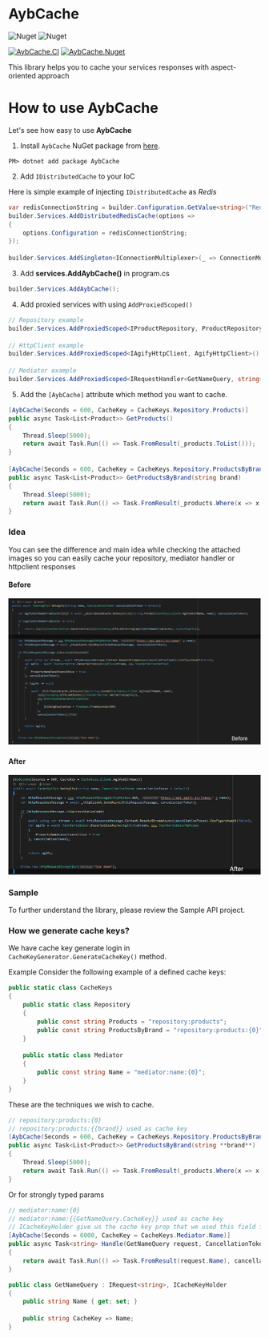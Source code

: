 # AybCache

![Nuget](https://img.shields.io/nuget/v/aybcache)
![Nuget](https://img.shields.io/nuget/dt/AybCache)

[![AybCache.CI](https://github.com/arslanaybars/AybCache/actions/workflows/dotnet-ci.yml/badge.svg)](https://github.com/arslanaybars/AybCache/actions/workflows/dotnet-ci.yml)
[![AybCache.Nuget](https://github.com/arslanaybars/AybCache/actions/workflows/dotnet-nuget.yml/badge.svg)](https://github.com/arslanaybars/AybCache/actions/workflows/dotnet-nuget.yml)

This library helps you to cache your services responses with aspect-oriented approach 

# How to use AybCache

Let's see how easy to use **AybCache**

1. Install `AybCache` NuGet package from [here](https://www.nuget.org/packages/AybCache/).
 ````
PM> dotnet add package AybCache
````

2. Add ``IDistributedCache`` to your IoC

Here is simple example of injecting ``IDistributedCache`` as *Redis*
```csharp
var redisConnectionString = builder.Configuration.GetValue<string>("Redis:ConnectionString");  
builder.Services.AddDistributedRedisCache(options =>  
{  
    options.Configuration = redisConnectionString;  
});  
  
builder.Services.AddSingleton<IConnectionMultiplexer>(_ => ConnectionMultiplexer.Connect(redisConnectionString));
```

3. Add **services.AddAybCache()** in program.cs
```csharp
builder.Services.AddAybCache();
```
4. Add proxied services with using ``AddProxiedScoped()``
```csharp
// Repository example
builder.Services.AddProxiedScoped<IProductRepository, ProductRepository>();  
  
// HttpClient example  
builder.Services.AddProxiedScoped<IAgifyHttpClient, AgifyHttpClient>();  

// Mediator example  
builder.Services.AddProxiedScoped<IRequestHandler<GetNameQuery, string>, GetNameQueryHandler>();
```
5. Add the ``[AybCache]`` attribute which method you want to cache.
```csharp
[AybCache(Seconds = 600, CacheKey = CacheKeys.Repository.Products)]  
public async Task<List<Product>> GetProducts()  
{  
    Thread.Sleep(5000);  
    return await Task.Run(() => Task.FromResult(_products.ToList()));  
}  
  
[AybCache(Seconds = 600, CacheKey = CacheKeys.Repository.ProductsByBrand)]  
public async Task<List<Product>> GetProductsByBrand(string brand)  
{  
    Thread.Sleep(5000);  
    return await Task.Run(() => Task.FromResult(_products.Where(x => x.Brand == brand).ToList()));  
}
```

### Idea
You can see the difference and main idea while checking the attached images so you can easily cache your repository, mediator handler or httpclient responses

#### Before
![image](https://raw.githubusercontent.com/arslanaybars/AybCache/main/images/before.png)

#### After
![image](https://raw.githubusercontent.com/arslanaybars/AybCache/main/images/after.png)

### Sample
To further understand the library, please review the Sample API project.

### How we generate cache keys?
We have cache key generate login in ``CacheKeyGenerator.GenerateCacheKey()`` method. 

Example
Consider the following example of a defined cache keys:
```csharp
public static class CacheKeys  
{  
    public static class Repository  
    {  
        public const string Products = "repository:products";  
        public const string ProductsByBrand = "repository:products:{0}";  
    }  
     
    public static class Mediator  
    {  
        public const string Name = "mediator:name:{0}";  
    }  
}
```
These are the techniques we wish to cache.
```csharp
// repository:products:{0}
// repository:products:{{brand}} used as cache key
[AybCache(Seconds = 600, CacheKey = CacheKeys.Repository.ProductsByBrand)]  
public async Task<List<Product>> GetProductsByBrand(string **brand**)  
{  
    Thread.Sleep(5000);  
    return await Task.Run(() => Task.FromResult(_products.Where(x => x.Brand == brand).ToList()));  
}
```
Or for strongly typed params
```csharp
// mediator:name:{0}
// mediator:name:{{GetNameQuery.CacheKey}} used as cache key
// ICacheKeyHolder give us the cache key prop that we used this field for generating the cache key
[AybCache(Seconds = 6000, CacheKey = CacheKeys.Mediator.Name)]  
public async Task<string> Handle(GetNameQuery request, CancellationToken cancellationToken)  
{  
    return await Task.Run(() => Task.FromResult(request.Name), cancellationToken);  
}
```
```csharp
public class GetNameQuery : IRequest<string>, ICacheKeyHolder  
{  
    public string Name { get; set; }  
  
    public string CacheKey => Name;  
}
```
